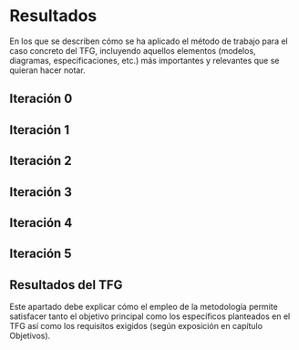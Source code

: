 # Resultados

En los que se describen cómo se ha aplicado el método de trabajo para el caso concreto del TFG, incluyendo aquellos elementos (modelos, diagramas, especificaciones, etc.) más importantes y relevantes que se quieran hacer notar.

## Iteración 0

## Iteración 1

## Iteración 2

## Iteración 3

## Iteración 4

## Iteración 5

## Resultados del TFG

Este apartado debe explicar cómo el empleo de la metodología permite satisfacer tanto el objetivo principal como los específicos planteados en el TFG así como los requisitos exigidos (según exposición en capítulo Objetivos).
